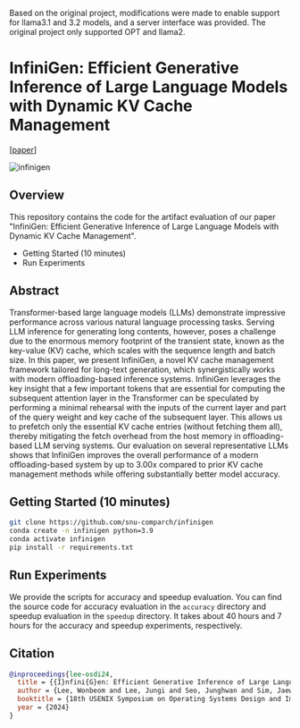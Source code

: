 Based on the original project, modifications were made to enable support for llama3.1 and 3.2 models, and a server interface was provided. The original project only supported OPT and llama2.

# InfiniGen: Efficient Generative Inference of Large Language Models with Dynamic KV Cache Management
[[paper](https://arxiv.org/abs/2406.19707)]

![infinigen](figures/infinigen.png)

## Overview

This repository contains the code for the artifact evaluation of our paper "InfiniGen: Efficient Generative Inference of Large Language Models with Dynamic KV Cache Management".

- Getting Started (10 minutes)
- Run Experiments

## Abstract

Transformer-based large language models (LLMs) demonstrate impressive performance across various natural language processing tasks. Serving LLM inference for generating long contents, however, poses a challenge due to the enormous memory footprint of the transient state, known as the key-value (KV) cache, which scales with the sequence length and batch size. In this paper, we present InfiniGen, a novel KV cache management framework tailored for long-text generation, which synergistically works with modern offloading-based inference systems. InfiniGen leverages the key insight that a few important tokens that are essential for computing the subsequent attention layer in the Transformer can be speculated by performing a minimal rehearsal with the inputs of the current layer and part of the query weight and key cache of the subsequent layer. This allows us to prefetch only the essential KV cache entries (without fetching them all), thereby mitigating the fetch overhead from the host memory in offloading-based LLM serving systems. Our evaluation on several representative LLMs shows that InfiniGen improves the overall performance of a modern offloading-based system by up to 3.00x compared to prior KV cache management methods while offering substantially better model accuracy.

## Getting Started (10 minutes)

```sh
git clone https://github.com/snu-comparch/infinigen
conda create -n infinigen python=3.9
conda activate infinigen
pip install -r requirements.txt
```

## Run Experiments

We provide the scripts for accuracy and speedup evaluation.
You can find the source code for accuracy evaluation in the `accuracy` directory and speedup evaluation in the `speedup` directory.
It takes about 40 hours and 7 hours for the accuracy and speedup experiments, respectively.

## Citation

```bibtex
@inproceedings{lee-osdi24,
  title = {{I}nfini{G}en: Efficient Generative Inference of Large Language Models with Dynamic KV Cache Management},
  author = {Lee, Wonbeom and Lee, Jungi and Seo, Junghwan and Sim, Jaewoong},
  booktitle = {18th USENIX Symposium on Operating Systems Design and Implementation (OSDI 24)},
  year = {2024}
}
```

